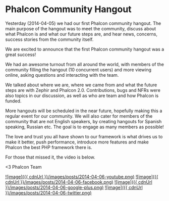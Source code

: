 Phalcon Community Hangout
=========================

Yesterday (2014-04-05) we had our first Phalcon community hangout. The main purpose of the hangout was to meet the community, discuss about what Phalcon is and what our future steps are, and hear news, concerns, success stories from the community itself.

We are excited to announce that the first Phalcon community hangout was a great success!

We had an awesome turnout from all around the world, with members of the community filling the hangout (10 concurrent users) and more viewing online, asking questions and interacting with the team.

We talked about where we are, where we came from and what the future steps are with Zephir and Phalcon 2.0. Contributions, bugs and NFRs were also topics in our discussion, as well as who are team and how Phalcon is funded.

More hangouts will be scheduled in the near future, hopefully making this a regular event for our community. We will also cater for members of the community that are not English speakers, by creating hangouts for Spanish speaking, Russian etc. The goal is to engage as many members as possible!

The love and trust you all have shown to our framework is what drives us to make it better, push performance, introduce more features and make Phalcon the best PHP framework there is. 

For those that missed it, the video is below.


<3 Phalcon Team

[![image]({{ cdnUrl }}/images/posts/2014-04-06-youtube.png)](https://www.youtube.com/user/PhalconPHP)
[![image]({{ cdnUrl }}/images/posts/2014-04-06-facebook.png)](http://www.facebook.com/pages/Phalcon/134230726685897)
[![image]({{ cdnUrl }}/images/posts/2014-04-06-google-plus.png)](https://plus.google.com/+PhalconPHP)
[![image]({{ cdnUrl }}/images/posts/2014-04-06-twitter.png)](https://twitter.com/phalconphp)
